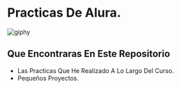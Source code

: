 <h1> Practicas De Alura. </h1>

![giphy](https://github.com/jorge040/Alura-Oracle-One/assets/46494068/e6abd5d6-16a0-4dff-a570-3a3f01e41a51)


<h2> Que Encontraras En Este Repositorio </h2>

- Las Practicas Que He Realizado A Lo Largo Del Curso.
- Pequeños Proyectos. 


